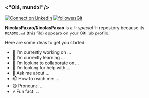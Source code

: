 ### <"Olá, mundo!"/>
[![Connect on LinkedIn](	https://img.shields.io/badge/LinkedIn-0077B5?style=for-the-badge&logo=linkedin&logoColor=white)](https://www.linkedin.com/in/nicolas-pax%C3%A3o-da-silva-b53764178/)
[![followersGit](https://img.shields.io/badge/GitHub-100000?style=for-the-badge&logo=github&logoColor=white)](https://github.com/NicolasPaxao)

**NicolasPaxao/NicolasPaxao** is a ✨ _special_ ✨ repository because its `README.md` (this file) appears on your GitHub profile.

Here are some ideas to get you started:

- 🔭 I’m currently working on ...
- 🌱 I’m currently learning ...
- 👯 I’m looking to collaborate on ...
- 🤔 I’m looking for help with ...
- 💬 Ask me about ...
- 📫 How to reach me: ...
- 😄 Pronouns: ...
- ⚡ Fun fact: ...

